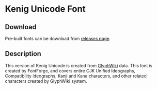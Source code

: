 Kenig Unicode Font
=============================
## Download

Pre-built fonts can be download from
[releases page](http://github.com/nataliakeniganti/Kenig-Unicode/releases).

## Description

This version of Kenig Unicode is created from
[GlyphWiki](http://glyphwiki.org/) data. This font is created by
FontForge, and covers entire CJK Unified Ideographs, Compatibility
Ideographs, Kanji and Kana characters, and other related characters
created by GlyphWiki system.
